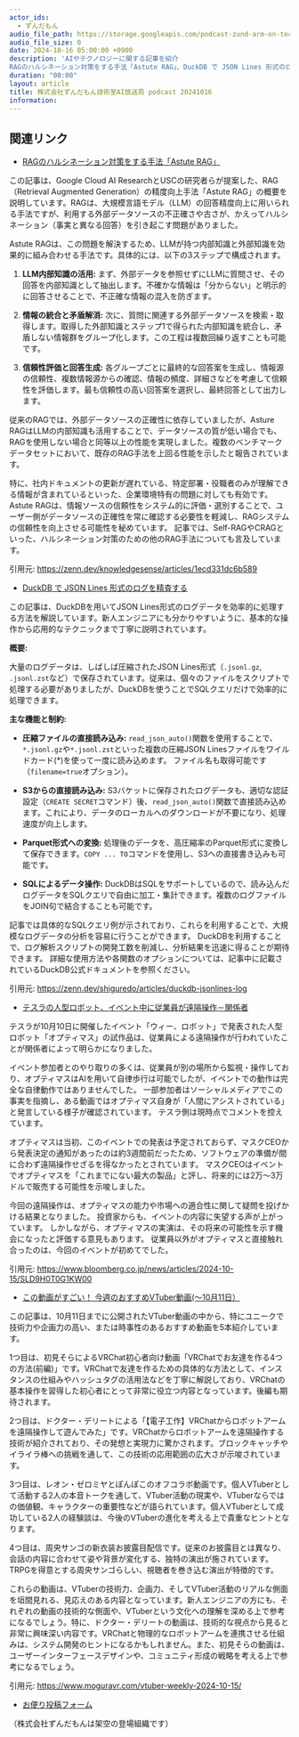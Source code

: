 ```yaml
---
actor_ids:
  - ずんだもん
audio_file_path: https://storage.googleapis.com/podcast-zund-arm-on-tech/audio/株式会社ずんだもん技術室AI放送局_podcast_20241016.mp3
audio_file_size: 0
date: 2024-10-16 05:00:00 +0900
description: 'AIやテクノロジーに関する記事を紹介  
RAGのハルシネーション対策をする手法「Astute RAG」、DuckDB で JSON Lines 形式のログを精査する、テスラの人型ロボット、イベント中に従業員が遠隔操作－関係者、この動画がすごい！ 今週のおすすめVTuber動画(～10月11日）'
duration: "00:00"
layout: article
title: 株式会社ずんだもん技術室AI放送局 podcast 20241016
information: 
---
```


## 関連リンク


- [RAGのハルシネーション対策をする手法「Astute RAG」](https://zenn.dev/knowledgesense/articles/1ecd331dc6b589)  



この記事は、Google Cloud AI ResearchとUSCの研究者らが提案した、RAG（Retrieval Augmented Generation）の精度向上手法「Astute RAG」の概要を説明しています。RAGは、大規模言語モデル（LLM）の回答精度向上に用いられる手法ですが、利用する外部データソースの不正確さや古さが、かえってハルシネーション（事実と異なる回答）を引き起こす問題がありました。

Astute RAGは、この問題を解決するため、LLMが持つ内部知識と外部知識を効果的に組み合わせる手法です。具体的には、以下の3ステップで構成されます。

1. **LLM内部知識の活用:** まず、外部データを参照せずにLLMに質問させ、その回答を内部知識として抽出します。不確かな情報は「分からない」と明示的に回答させることで、不正確な情報の混入を防ぎます。

2. **情報の統合と矛盾解消:** 次に、質問に関連する外部データソースを検索・取得します。取得した外部知識とステップ1で得られた内部知識を統合し、矛盾しない情報群をグループ化します。この工程は複数回繰り返すことも可能です。

3. **信頼性評価と回答生成:** 各グループごとに最終的な回答案を生成し、情報源の信頼性、複数情報源からの確認、情報の頻度、詳細さなどを考慮して信頼性を評価します。最も信頼性の高い回答案を選択し、最終回答として出力します。

従来のRAGでは、外部データソースの正確性に依存していましたが、Asture RAGはLLMの内部知識も活用することで、データソースの質が低い場合でも、RAGを使用しない場合と同等以上の性能を実現しました。複数のベンチマークデータセットにおいて、既存のRAG手法を上回る性能を示したと報告されています。

特に、社内ドキュメントの更新が遅れている、特定部署・役職者のみが理解できる情報が含まれているといった、企業環境特有の問題に対しても有効です。  Astute RAGは、情報ソースの信頼性をシステム的に評価・選別することで、ユーザー側がデータソースの正確性を常に確認する必要性を軽減し、RAGシステムの信頼性を向上させる可能性を秘めています。  記事では、Self-RAGやCRAGといった、ハルシネーション対策のための他のRAG手法についても言及しています。


引用元: https://zenn.dev/knowledgesense/articles/1ecd331dc6b589


- [DuckDB で JSON Lines 形式のログを精査する](https://zenn.dev/shiguredo/articles/duckdb-jsonlines-log)  



この記事は、DuckDBを用いてJSON Lines形式のログデータを効率的に処理する方法を解説しています。新人エンジニアにも分かりやすいように、基本的な操作から応用的なテクニックまで丁寧に説明されています。

**概要:**

大量のログデータは、しばしば圧縮されたJSON Lines形式（`.jsonl.gz`, `.jsonl.zst`など）で保存されています。従来は、個々のファイルをスクリプトで処理する必要がありましたが、DuckDBを使うことでSQLクエリだけで効率的に処理できます。

**主な機能と制約:**

* **圧縮ファイルの直接読み込み:**  `read_json_auto()`関数を使用することで、`*.jsonl.gz`や`*.jsonl.zst`といった複数の圧縮JSON Linesファイルをワイルドカード(*)を使って一度に読み込めます。  ファイル名も取得可能です（`filename=true`オプション）。

* **S3からの直接読み込み:**  S3バケットに保存されたログデータも、適切な認証設定（`CREATE SECRET`コマンド）後、`read_json_auto()`関数で直接読み込めます。これにより、データのローカルへのダウンロードが不要になり、処理速度が向上します。

* **Parquet形式への変換:** 処理後のデータを、高圧縮率のParquet形式に変換して保存できます。`COPY ... TO`コマンドを使用し、S3への直接書き込みも可能です。

* **SQLによるデータ操作:** DuckDBはSQLをサポートしているので、読み込んだログデータをSQLクエリで自由に加工・集計できます。複数のログファイルをJOIN句で結合することも可能です。


記事では具体的なSQLクエリ例が示されており、これらを利用することで、大規模なログデータの分析を容易に行うことができます。  DuckDBを利用することで、ログ解析スクリプトの開発工数を削減し、分析結果を迅速に得ることが期待できます。  詳細な使用方法や各関数のオプションについては、記事中に記載されているDuckDB公式ドキュメントを参照ください。


引用元: https://zenn.dev/shiguredo/articles/duckdb-jsonlines-log


- [テスラの人型ロボット、イベント中に従業員が遠隔操作－関係者](https://www.bloomberg.co.jp/news/articles/2024-10-15/SLD9H0T0G1KW00)  



テスラが10月10日に開催したイベント「ウィー、ロボット」で発表された人型ロボット「オプティマス」の試作品は、従業員による遠隔操作が行われていたことが関係者によって明らかになりました。

イベント参加者とのやり取りの多くは、従業員が別の場所から監視・操作しており、オプティマスはAIを用いて自律歩行は可能でしたが、イベントでの動作は完全な自律動作ではありませんでした。  一部参加者はソーシャルメディアでこの事実を指摘し、ある動画ではオプティマス自身が「人間にアシストされている」と発言している様子が確認されています。  テスラ側は現時点でコメントを控えています。

オプティマスは当初、このイベントでの発表は予定されておらず、マスクCEOから発表決定の通知があったのは約3週間前だったため、ソフトウェアの準備が間に合わず遠隔操作せざるを得なかったとされています。  マスクCEOはイベントでオプティマスを「これまでにない最大の製品」と評し、将来的には2万～3万ドルで販売する可能性を示唆しました。

今回の遠隔操作は、オプティマスの能力や市場への適合性に関して疑問を投げかける結果となりました。  投資家からも、イベントの内容に失望する声が上がっています。  しかしながら、オプティマスの実演は、その将来の可能性を示す機会になったと評価する意見もあります。  従業員以外がオプティマスと直接触れ合ったのは、今回のイベントが初めてでした。


引用元: https://www.bloomberg.co.jp/news/articles/2024-10-15/SLD9H0T0G1KW00


- [この動画がすごい！ 今週のおすすめVTuber動画(～10月11日）](https://www.moguravr.com/vtuber-weekly-2024-10-15/)  



この記事は、10月11日までに公開されたVTuber動画の中から、特にユニークで技術力や企画力の高い、または時事性のあるおすすめ動画を5本紹介しています。

1つ目は、初見そらによるVRChat初心者向け動画「VRChatでお友達を作る4つの方法(前編)」です。VRChatで友達を作るための具体的な方法として、インスタンスの仕組みやハッシュタグの活用法などを丁寧に解説しており、VRChatの基本操作を習得した初心者にとって非常に役立つ内容となっています。後編も期待されます。

2つ目は、ドクター・デリートによる「【電子工作】VRChatからロボットアームを遠隔操作して遊んでみた」です。VRChatからロボットアームを遠隔操作する技術が紹介されており、その発想と実現力に驚かされます。ブロックキャッチやイライラ棒への挑戦を通して、この技術の応用範囲の広大さが示唆されています。

3つ目は、レオン・ゼロミヤとぽんぽこのオフコラボ動画です。個人VTuberとして活動する2人の本音トークを通して、VTuber活動の現実や、VTuberならではの価値観、キャラクターの重要性などが語られています。個人VTuberとして成功している2人の経験談は、今後のVTuberの進化を考える上で貴重なヒントとなります。

4つ目は、周央サンゴの新衣装お披露目配信です。従来のお披露目とは異なり、会話の内容に合わせて姿や背景が変化する、独特の演出が施されています。TRPGを得意とする周央サンゴらしい、視聴者を巻き込む演出が特徴的です。

これらの動画は、VTuberの技術力、企画力、そしてVTuber活動のリアルな側面を垣間見れる、見応えのある内容となっています。新人エンジニアの方にも、それぞれの動画の技術的な側面や、VTuberという文化への理解を深める上で参考になるでしょう。特に、ドクター・デリートの動画は、技術的な視点から見ると非常に興味深い内容です。VRChatと物理的なロボットアームを連携させる仕組みは、システム開発のヒントになるかもしれません。また、初見そらの動画は、ユーザーインターフェースデザインや、コミュニティ形成の戦略を考える上で参考になるでしょう。


引用元: https://www.moguravr.com/vtuber-weekly-2024-10-15/



- [お便り投稿フォーム](https://forms.gle/ffg4JTfqdiqK62qf9)

（株式会社ずんだもんは架空の登場組織です）
